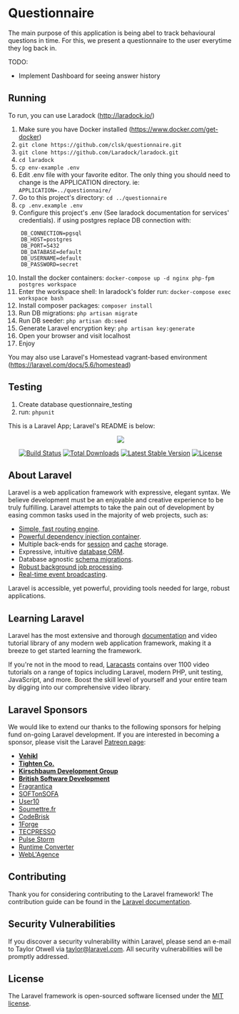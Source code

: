# Questionnaire

The main purpose of this application is being abel to track behavioural questions in time.
For this, we present a questionnaire to the user everytime they log back in.

TODO:
- Implement Dashboard for seeing answer history

## Running
To run, you can use Laradock (http://laradock.io/)
1. Make sure you have Docker installed (https://www.docker.com/get-docker)
2. `git clone https://github.com/clsk/questionnaire.git`
3. `git clone https://github.com/Laradock/laradock.git`
4. `cd laradock`
5. `cp env-example .env`
6. Edit .env file with your favorite editor. The only thing you should need to change is the APPLICATION directory. ie: `APPLICATION=../questionnaire/`
7. Go to this project's directory: `cd ../questionnaire`
8. `cp .env.example .env`
9. Configure this project's .env (See laradock documentation for services' credentials).
if using postgres replace DB connection with:
```
    DB_CONNECTION=pgsql
    DB_HOST=postgres
    DB_PORT=5432
    DB_DATABASE=default
    DB_USERNAME=default
    DB_PASSWORD=secret
```
10. Install the docker containers: `docker-compose up -d nginx php-fpm postgres workspace`
11. Enter the workspace shell: In laradock's folder run: `docker-compose exec workspace bash`
12. Install composer packages: `composer install`
12. Run DB migrations: `php artisan migrate`
13. Run DB seeder: `php artisan db:seed`
13. Generate Laravel encryption key: `php artisan key:generate`
14. Open your browser and visit localhost
15. Enjoy

You may also use Laravel's Homestead vagrant-based environment (https://laravel.com/docs/5.6/homestead)

## Testing
1. Create database questionnaire_testing
2. run: `phpunit`

This is a Laravel App; Laravel's README is below:

<p align="center"><img src="https://laravel.com/assets/img/components/logo-laravel.svg"></p>

<p align="center">
<a href="https://travis-ci.org/laravel/framework"><img src="https://travis-ci.org/laravel/framework.svg" alt="Build Status"></a>
<a href="https://packagist.org/packages/laravel/framework"><img src="https://poser.pugx.org/laravel/framework/d/total.svg" alt="Total Downloads"></a>
<a href="https://packagist.org/packages/laravel/framework"><img src="https://poser.pugx.org/laravel/framework/v/stable.svg" alt="Latest Stable Version"></a>
<a href="https://packagist.org/packages/laravel/framework"><img src="https://poser.pugx.org/laravel/framework/license.svg" alt="License"></a>
</p>

## About Laravel

Laravel is a web application framework with expressive, elegant syntax. We believe development must be an enjoyable and creative experience to be truly fulfilling. Laravel attempts to take the pain out of development by easing common tasks used in the majority of web projects, such as:

- [Simple, fast routing engine](https://laravel.com/docs/routing).
- [Powerful dependency injection container](https://laravel.com/docs/container).
- Multiple back-ends for [session](https://laravel.com/docs/session) and [cache](https://laravel.com/docs/cache) storage.
- Expressive, intuitive [database ORM](https://laravel.com/docs/eloquent).
- Database agnostic [schema migrations](https://laravel.com/docs/migrations).
- [Robust background job processing](https://laravel.com/docs/queues).
- [Real-time event broadcasting](https://laravel.com/docs/broadcasting).

Laravel is accessible, yet powerful, providing tools needed for large, robust applications.

## Learning Laravel

Laravel has the most extensive and thorough [documentation](https://laravel.com/docs) and video tutorial library of any modern web application framework, making it a breeze to get started learning the framework.

If you're not in the mood to read, [Laracasts](https://laracasts.com) contains over 1100 video tutorials on a range of topics including Laravel, modern PHP, unit testing, JavaScript, and more. Boost the skill level of yourself and your entire team by digging into our comprehensive video library.

## Laravel Sponsors

We would like to extend our thanks to the following sponsors for helping fund on-going Laravel development. If you are interested in becoming a sponsor, please visit the Laravel [Patreon page](https://patreon.com/taylorotwell):

- **[Vehikl](https://vehikl.com/)**
- **[Tighten Co.](https://tighten.co)**
- **[Kirschbaum Development Group](https://kirschbaumdevelopment.com)**
- **[British Software Development](https://www.britishsoftware.co)**
- [Fragrantica](https://www.fragrantica.com)
- [SOFTonSOFA](https://softonsofa.com/)
- [User10](https://user10.com)
- [Soumettre.fr](https://soumettre.fr/)
- [CodeBrisk](https://codebrisk.com)
- [1Forge](https://1forge.com)
- [TECPRESSO](https://tecpresso.co.jp/)
- [Pulse Storm](http://www.pulsestorm.net/)
- [Runtime Converter](http://runtimeconverter.com/)
- [WebL'Agence](https://weblagence.com/)

## Contributing

Thank you for considering contributing to the Laravel framework! The contribution guide can be found in the [Laravel documentation](https://laravel.com/docs/contributions).

## Security Vulnerabilities

If you discover a security vulnerability within Laravel, please send an e-mail to Taylor Otwell via [taylor@laravel.com](mailto:taylor@laravel.com). All security vulnerabilities will be promptly addressed.

## License

The Laravel framework is open-sourced software licensed under the [MIT license](https://opensource.org/licenses/MIT).
